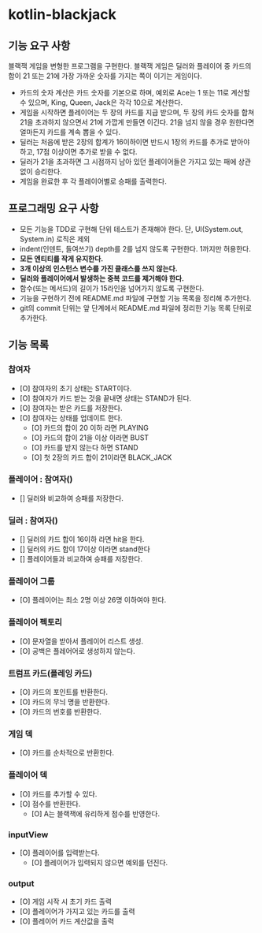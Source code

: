 # kotlin-blackjack

## 기능 요구 사항

블랙잭 게임을 변형한 프로그램을 구현한다. 블랙잭 게임은 딜러와 플레이어 중 카드의 합이 21 또는 21에 가장 가까운 숫자를 가지는 쪽이 이기는 게임이다.

- 카드의 숫자 계산은 카드 숫자를 기본으로 하며, 예외로 Ace는 1 또는 11로 계산할 수 있으며, King, Queen, Jack은 각각 10으로 계산한다.
- 게임을 시작하면 플레이어는 두 장의 카드를 지급 받으며, 두 장의 카드 숫자를 합쳐 21을 초과하지 않으면서 21에 가깝게 만들면 이긴다. 21을 넘지 않을 경우 원한다면 얼마든지 카드를 계속 뽑을 수 있다.
- 딜러는 처음에 받은 2장의 합계가 16이하이면 반드시 1장의 카드를 추가로 받아야 하고, 17점 이상이면 추가로 받을 수 없다.
- 딜러가 21을 초과하면 그 시점까지 남아 있던 플레이어들은 가지고 있는 패에 상관 없이 승리한다.
- 게임을 완료한 후 각 플레이어별로 승패를 출력한다.

## 프로그래밍 요구 사항

- 모든 기능을 TDD로 구현해 단위 테스트가 존재해야 한다. 단, UI(System.out, System.in) 로직은 제외
- indent(인덴트, 들여쓰기) depth를 2를 넘지 않도록 구현한다. 1까지만 허용한다.
- **모든 엔티티를 작게 유지한다.**
- **3개 이상의 인스턴스 변수를 가진 클래스를 쓰지 않는다.**
- **딜러와 플레이어에서 발생하는 중복 코드를 제거해야 한다.**
- 함수(또는 메서드)의 길이가 15라인을 넘어가지 않도록 구현한다.
- 기능을 구현하기 전에 README.md 파일에 구현할 기능 목록을 정리해 추가한다.
- git의 commit 단위는 앞 단계에서 README.md 파일에 정리한 기능 목록 단위로 추가한다.

## 기능 목록

### 참여자

- [O] 참여자의 초기 상태는 START이다.
- [O] 참여자가 카드 받는 것을 끝내면 상태는 STAND가 된다.
- [O] 참여자는 받은 카드를 저장한다.
- [O] 참여자는 상태를 업데이트 한다.
    - [O] 카드의 합이 20 이하 라면 PLAYING
    - [O] 카드의 합이 21을 이상 이라면 BUST
    - [O] 카드를 받지 않는다 하면 STAND
    - [O] 첫 2장의 카드 합이 21이라면 BLACK_JACK

### 플레이어 : 참여자()

- [] 딜러와 비교하여 승패를 저장한다.

### 딜러 : 참여자()

- [] 딜러의 카드 합이 16이하 라면 hit을 한다.
- [] 딜러의 카드 합이 17이상 이라면 stand한다
- [] 플레이어들과 비교하여 승패를 저장한다.

### 플레이어 그룹

- [O] 플레이어는 최소 2명 이상 26명 이하여야 한다.

### 플레이어 펙토리

- [O] 문자열을 받아서 플레이어 리스트 생성.
- [O] 공백은 플레어어로 생성하지 않는다.

### 트럼프 카드(플레잉 카드)

- [O] 카드의 포인트를 반환한다.
- [O] 카드의 무늬 명을 반환한다.
- [O] 카드의 번호를 반환한다.

### 게임 덱

- [O] 카드를 순차적으로 반환한다.

### 플레이어 덱

- [O] 카드를 추가할 수 있다.
- [O] 점수를 반환한다.
    - [O] A는 블랙잭에 유리하게 점수를 반영한다.

### inputView

- [O] 플레이어를 입력받는다.
    - [O] 플레이어가 입력되지 않으면 예외를 던진다.

### output

- [O] 게임 시작 시 초기 카드 출력
- [O] 플레이어가 가지고 있는 카드를 출력
- [O] 플레이어 카드 계산값을 출력
